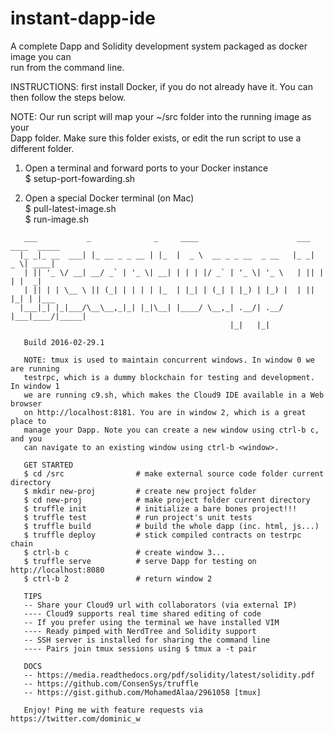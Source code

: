# instant-dapp-ide
A complete Dapp and Solidity development system packaged as docker image you can  
run from the command line.  
  
INSTRUCTIONS: first install Docker, if you do not already have it. You can then
follow the steps below.  
  
NOTE: Our run script will map your ~/src folder into the running image as your  
Dapp folder. Make sure this folder exists, or edit the run script to use a  
different folder.  
  
1. Open a terminal and forward ports to your Docker instance  
$ setup-port-fowarding.sh  
  
2. Open a special Docker terminal (on Mac)  
$ pull-latest-image.sh  
$ run-image.sh  
```
   ___           _              _     ____                      ___ ____  _____   
  |_ _|_ __  ___| |_ __ _ _ __ | |_  |  _ \  __ _ _ __  _ __   |_ _|  _ \| ____|  
   | || '_ \/ __| __/ _` | '_ \| __| | | | |/ _` | '_ \| '_ \   | || | | |  _|  
   | || | | \__ \ || (_| | | | | |_  | |_| | (_| | |_) | |_) |  | || |_| | |___ 
  |___|_| |_|___/\__\__,_|_| |_|\__| |____/ \__,_| .__/| .__/  |___|____/|_____|  
                                                 |_|   |_|                      
  
   Build 2016-02-29.1

   NOTE: tmux is used to maintain concurrent windows. In window 0 we are running
   testrpc, which is a dummy blockchain for testing and development. In window 1
   we are running c9.sh, which makes the Cloud9 IDE available in a Web browser
   on http://localhost:8181. You are in window 2, which is a great place to
   manage your Dapp. Note you can create a new window using ctrl-b c, and you
   can navigate to an existing window using ctrl-b <window>.

   GET STARTED
   $ cd /src                # make external source code folder current directory
   $ mkdir new-proj         # create new project folder
   $ cd new-proj            # make project folder current directory
   $ truffle init           # initialize a bare bones project!!!
   $ truffle test           # run project's unit tests
   $ truffle build          # build the whole dapp (inc. html, js...)
   $ truffle deploy         # stick compiled contracts on testrpc chain
   $ ctrl-b c               # create window 3...
   $ truffle serve          # serve Dapp for testing on http://localhost:8080
   $ ctrl-b 2               # return window 2

   TIPS
   -- Share your Cloud9 url with collaborators (via external IP)
   ---- Cloud9 supports real time shared editing of code
   -- If you prefer using the terminal we have installed VIM
   ---- Ready pimped with NerdTree and Solidity support
   -- SSH server is installed for sharing the command line
   ---- Pairs join tmux sessions using $ tmux a -t pair

   DOCS
   -- https://media.readthedocs.org/pdf/solidity/latest/solidity.pdf
   -- https://github.com/ConsenSys/truffle
   -- https://gist.github.com/MohamedAlaa/2961058 [tmux]
   
   Enjoy! Ping me with feature requests via https://twitter.com/dominic_w
```
